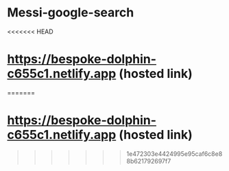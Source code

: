 # Messi-google-search
<<<<<<< HEAD
# https://bespoke-dolphin-c655c1.netlify.app (hosted link) 
=======
# https://bespoke-dolphin-c655c1.netlify.app (hosted link) 
>>>>>>> 1e472303e4424995e95caf6c8e88b621792697f7
